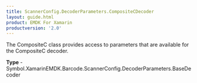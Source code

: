 ```yaml
---
title: ScannerConfig.DecoderParameters.CompositeCDecoder
layout: guide.html
product: EMDK For Xamarin
productversion: '2.0'
---
```

The CompositeC class provides access to parameters that are available for the CompositeC decoder.

**Type** - Symbol.XamarinEMDK.Barcode.ScannerConfig.DecoderParameters.BaseDecoder












